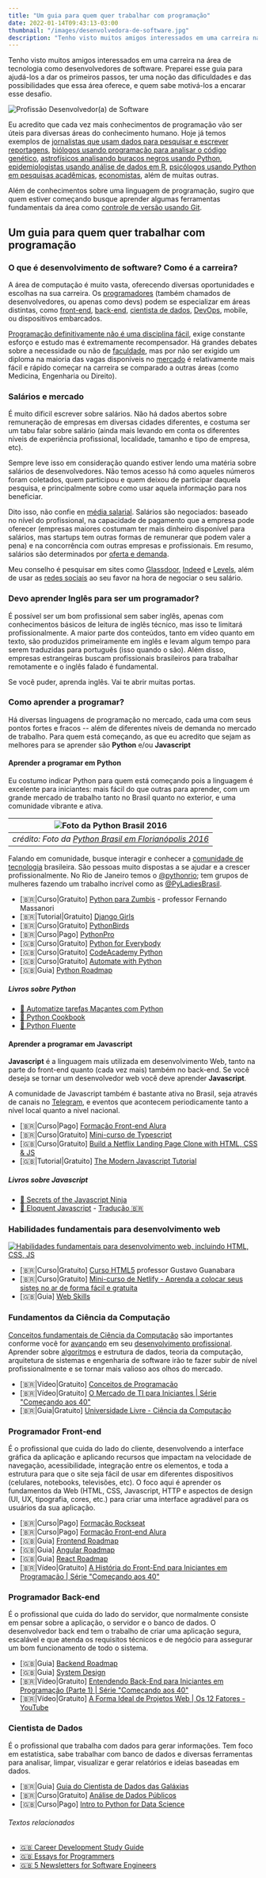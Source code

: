 ```yaml
---
title: "Um guia para quem quer trabalhar com programação"
date: 2022-01-14T09:43:13-03:00
thumbnail: "/images/desenvolvedora-de-software.jpg"
description: "Tenho visto muitos amigos interessados em uma carreira na área de tecnologia como desenvolvedores de software. Preparei esse guia para ajudá-los a dar os primeiros passos, ter uma noção das dificuldades e das possibilidades que essa área oferece, e quem sabe motivá-los a encarar esse desafio."
---
```


Tenho visto muitos amigos interessados em uma carreira na área de tecnologia como desenvolvedores de software. Preparei esse guia para ajudá-los a dar os primeiros passos, ter uma noção das dificuldades e das possibilidades que essa área oferece, e quem sabe motivá-los a encarar esse desafio.

![Profissão Desenvolvedor(a) de Software](/images/desenvolvedora-de-software.jpg)

Eu acredito que cada vez mais conhecimentos de programação vão ser úteis para diversas áreas do conhecimento humano. Hoje já temos exemplos de [jornalistas que usam dados para pesquisar e escrever reportagens](https://podcast.pizzadedados.com/e/episodio-036/), [biólogos usando programação para analisar o código genético](https://podcast.pizzadedados.com/e/episodio-023/), [astrofísicos analisando buracos negros usando Python](https://numpy.org/case-studies/blackhole-image/), [epidemiologistas usando análise de dados em R](https://github.com/adamkucharski/rules-of-contagion), [psicólogos usando Python em pesquisas acadêmicas](https://www.apa.org/science/about/psa/2019/07/python-research), [economistas](http://business.loyno.edu/why-economics-majors-should-learn-how-code), além de muitas outras.

Além de conhecimentos sobre uma linguagem de programação, sugiro que quem estiver começando busque aprender algumas ferramentas fundamentais da área como [controle de versão usando Git](https://www.udemy.com/course/git-e-github-para-iniciantes/).

## Um guia para quem quer trabalhar com programação

### O que é desenvolvimento de software? Como é a carreira?

A área de computação é muito vasta, oferecendo diversas oportunidades e escolhas na sua carreira. Os [programadores](https://www.alura.com.br/artigos/programador) (também chamados de desenvolvedores, ou apenas como devs) podem se especializar em  áreas distintas, como [front-end](https://www.alura.com.br/artigos/o-que-e-front-end-e-back-end), [back-end](https://www.alura.com.br/artigos/o-que-e-front-end-e-back-end), [cientista de dados](https://medium.com/databootcamp/quem-tem-medo-de-virar-cientista-de-dados-1-3-148ae98a01dd), [DevOps](https://roadmap.sh/devops), mobile, ou dispositivos embarcados.

[Programação definitivamente não é uma disciplina fácil](https://www.youtube.com/watch?v=V7oUDL7E1g4&list=PLdsnXVqbHDUcAWAN3cXHWnM9JEw2gjIN9&index=28), exige constante esforço e estudo mas é extremamente recompensador. Há grandes debates sobre a necessidade ou não de [faculdade](https://www.youtube.com/watch?v=iRjEa7N8wEo&list=PLdsnXVqbHDUcAWAN3cXHWnM9JEw2gjIN9&index=5), mas por não ser exigido um diploma na maioria das vagas disponíveis no [mercado](https://www.youtube.com/watch?v=O76ZfAIEukE&list=PLdsnXVqbHDUcAWAN3cXHWnM9JEw2gjIN9&index=14) é relativamente mais fácil e rápido começar na carreira se comparado a outras áreas (como Medicina, Engenharia ou Direito).

### Salários e mercado

É muito díficil escrever sobre salários. Não há dados abertos sobre remuneração de empresas em diversas cidades diferentes, e costuma ser um tabu falar sobre salário (ainda mais levando em conta os diferentes níveis de experiência profissional, localidade, tamanho e tipo de empresa, etc).

Sempre leve isso em consideração quando estiver lendo uma matéria sobre salários de desenvolvedores. Não temos acesso há como aqueles números foram coletados, quem participou e quem deixou de participar daquela pesquisa, e principalmente sobre como usar aquela informação para nos beneficiar.

Dito isso, não confie en [média salarial](https://www.youtube.com/watch?v=WwdNJM_3Cdo&t=11s). Salários são negociados: baseado no nível do profissional, na capacidade de pagamento que a empresa pode oferecer (empresas maiores costumam ter mais dinheiro disponível para salários, mas startups tem outras formas de remunerar que podem valer a pena) e na concorrência com outras empresas e profissionais. Em resumo, salários são determinados por [oferta e demanda](https://opentextbc.ca/principlesofeconomics/chapter/4-1-demand-and-supply-at-work-in-labor-markets/).

Meu conselho é pesquisar em sites como [Glassdoor](https://www.glassdoor.com.br/index.htm), [Indeed](https://br.indeed.com/?r=us) e [Levels](https://www.levels.fyi/), além de usar as [redes sociais](https://twitter.com/search?q=sal%C3%A1rio%20programador&src=typed_query&f=top) ao seu favor na hora de negociar o seu salário. 

### Devo aprender Inglês para ser um programador?

É possível ser um bom profissional sem saber inglês, apenas com conhecimentos básicos de leitura de inglês técnico, mas isso te limitará profissionalmente. A maior parte dos conteúdos, tanto em vídeo quanto em texto, são produzidos primeiramente em inglês e levam algum tempo para serem traduzidas para português (isso quando o são). Além disso, empresas estrangeiras buscam profissionais brasileiros para trabalhar remotamente e o inglês falado é fundamental.

Se você puder, aprenda inglês. Vai te abrir muitas portas.

### Como aprender a programar?

Há diversas linguagens de programação no mercado, cada uma com seus pontos fortes e fracos -- além de diferentes níveis de demanda no mercado de trabalho. Para quem está começando, as que eu acredito que sejam as melhores para se aprender são **Python** e/ou **Javascript**

#### Aprender a programar em Python

Eu costumo indicar Python para quem está começando pois a linguagem é excelente para iniciantes: mais fácil do que outras para aprender, com um grande mercado de trabalho tanto no Brasil quanto no exterior, e uma comunidade vibrante e ativa. 

| ![Foto da Python Brasil 2016](/images/python-brasil.jpg) |
|:--:|
| *crédito: Foto da [Python Brasil em Florianópolis 2016](http://2016.pythonbrasil.org.br)* |

Falando em comunidade, busque interagir e conhecer a [comunidade de tecnologia](https://listatelegram.github.io) brasileira. São pessoas muito dispostas a se ajudar e a crescer profissionalmente. No Rio de Janeiro temos o [@pythonrio](https://twitter.com/pythonrio); tem grupos de mulheres fazendo um trabalho incrível como as [@PyLadiesBrasil](https://twitter.com/PyLadiesBrasil). 

- [🇧🇷|Curso|Gratuito] [Python para Zumbis](https://www.youtube.com/playlist?list=PLUukMN0DTKCtbzhbYe2jdF4cr8MOWClXc) - professor Fernando Massanori
- [🇧🇷|Tutorial|Gratuito]  [Django Girls](https://tutorial.djangogirls.org/pt/)
- [🇧🇷|Curso|Gratuito] [PythonBirds](https://www.python.pro.br/modulos/descricao/python-birds/)
- [🇧🇷|Curso|Pago] [PythonPro](https://pythonpro.com.br/)
- [🇬🇧|Curso|Gratuito] [Python for Everybody](https://www.coursera.org/specializations/python)
- [🇬🇧|Curso|Gratuito] [CodeAcademy Python](https://www.codecademy.com/catalog/language/python)
- [🇬🇧|Curso|Gratuito] [Automate with Python](https://www.youtube.com/watch?v=PXMJ6FS7llk)
- [🇬🇧|Guia] [Python Roadmap](https://roadmap.sh/python)

##### Livros sobre Python

- [📘 Automatize tarefas Maçantes com Python](https://t.co/3iy5QS6zMZ)
- [📘 Python Cookbook](https://www.amazon.com.br/Python-Cookbook-David-Beazley/dp/8575223321/)
- [📘 Python Fluente](https://www.amazon.com.br/Python-Fluente-Programa%C3%A7%C3%A3o-Concisa-Eficaz/dp/857522462X)

#### Aprender a programar em Javascript

**Javascript** é a linguagem mais utilizada em desenvolvimento Web, tanto na parte do front-end quanto (cada vez mais) também no back-end. Se você deseja se tornar um desenvolvedor web você deve aprender **Javascript**.

A comunidade de Javascript também é bastante ativa no Brasil, seja através de canais no [Telegram](https://telegram.me/javascriptbr), e eventos que acontecem periodicamente tanto a nível local quanto a nivel nacional.

- [🇧🇷|Curso|Pago] [Formação Front-end Alura](https://www.alura.com.br/formacao-front-end)
- [🇧🇷|Curso|Gratuito] [Mini-curso de Typescript](https://www.youtube.com/watch?v=mRixno_uE2o&list=PLlAbYrWSYTiPanrzauGa7vMuve7_vnXG_)
- [🇬🇧|Curso|Gratuito] [Build a Netflix Landing Page Clone with HTML, CSS & JS](https://www.youtube.com/watch?t=22&v=P7t13SGytRk&feature=youtu.be)
- [🇬🇧|Tutorial|Gratuito] [The Modern Javascript Tutorial](https://javascript.info/)

##### Livros sobre Javascript

- [📘 Secrets of the Javascript Ninja](https://www.amazon.com.br/Secrets-JavaScript-Ninja-John-Resig/dp/193398869X)
- [📘 Eloquent Javascript](https://eloquentjavascript.net/) - [Tradução 🇧🇷](https://github.com/braziljs/eloquente-javascript)

### Habilidades fundamentais para desenvolvimento web

[![Habilidades fundamentais para desenvolvimento web, incluindo HTML, CSS, JS](/images/web-skills.png)](https://andreasbm.github.io/web-skills/?compact)

- [🇧🇷|Curso|Gratuito] [Curso HTML5](https://www.cursoemvideo.com/curso/html5/) professor Gustavo Guanabara
- [🇧🇷|Curso|Gratuito] [Mini-curso de Netlify - Aprenda a colocar seus sistes no ar de forma fácil e gratuita](https://www.youtube.com/watch?v=a1cIjP1bueM&list=PLlAbYrWSYTiMGMxQf9JSoZUU1rgVpGPth)
- [🇬🇧|Guia] [Web Skills](https://andreasbm.github.io/web-skills/?compact)

### Fundamentos da Ciência da Computação

[Conceitos fundamentais de Ciência da Computação](https://www.guidopercu.dev/posts/career-development-study-guide/#computer-science) são importantes conforme você for [avançando](https://www.guidopercu.dev/posts/essays-for-programmers/) em seu [desenvolvimento profissional](https://www.guidopercu.dev/posts/career-development-study-guide/). Aprender sobre [algoritmos](https://www.guidopercu.dev/posts/career-development-study-guide/#algorithms) e estrutura de dados, teoria da computação, arquitetura de sistemas e engenharia de software irão te fazer subir de nível profissionalmente e se tornar mais valioso aos olhos do mercado.

- [🇧🇷|Vídeo|Gratuito] [Conceitos de Programação](https://www.youtube.com/watch?v=WObC_2e0kZk&list=PLdsnXVqbHDUcrE56CH8sXaPF3TTqoBP2z)
- [🇧🇷|Vídeo|Gratuito] [O Mercado de TI para Iniciantes | Série "Começando aos 40"](https://www.youtube.com/watch?v=O76ZfAIEukE&list=PLdsnXVqbHDUc7htGFobbZoNen3r_wm3ki)
- [🇧🇷|Guia|Gratuito] [Universidade Livre - Ciência da Computação](https://github.com/Universidade-Livre/ciencia-da-computacao)

### Programador Front-end

É o profissional que cuida do lado do cliente, desenvolvendo a interface gráfica da aplicação e aplicando recursos que impactam na velocidade de navegação, acessibilidade, integração entre os elementos, e toda a estrutura para que o site seja fácil de usar em diferentes dispositivos (celulares, notebooks, televisões, etc). O foco aqui é aprender os fundamentos da Web (HTML, CSS, Javascript, HTTP e aspectos de design (UI, UX, tipografia, cores, etc.) para criar uma interface agradável para os usuários da sua aplicação.

- [🇧🇷|Curso|Pago] [Formação Rockseat](https://www.rocketseat.com.br/)
- [🇧🇷|Curso|Pago] [Formação Front-end Alura](https://www.alura.com.br/formacao-front-end)
- [🇬🇧|Guia] [Frontend Roadmap](https://roadmap.sh/frontend)
- [🇬🇧|Guia] [Angular Roadmap](https://roadmap.sh/angular)
- [🇬🇧|Guia] [React Roadmap](https://roadmap.sh/react)
- [🇧🇷|Vídeo|Gratuito] [A História do Front-End para Iniciantes em Programação | Série "Começando aos 40"](https://www.youtube.com/watch?v=VKmPGmFY7H4)

### Programador Back-end

É o profissional que cuida do lado do servidor, que normalmente consiste em pensar sobre a aplicação, o servidor e o banco de dados. O desenvolvedor back end tem o trabalho de criar uma aplicação segura, escalável e que atenda os requisitos técnicos e de negócio para assegurar um bom funcionamento de todo o sistema.

- [🇬🇧|Guia] [Backend Roadmap](https://roadmap.sh/backend)
- [🇬🇧|Guia] [System Design](https://www.guidopercu.dev/posts/career-development-study-guide/#system-design)
- [🇧🇷|Vídeo|Gratuito] [Entendendo Back-End para Iniciantes em Programação (Parte 1) | Série "Começando aos 40"](https://www.youtube.com/watch?v=Qjk-cSW-jk4)
- [🇧🇷|Vídeo|Gratuito] [A Forma Ideal de Projetos Web | Os 12 Fatores - YouTube](https://www.youtube.com/watch?v=gpJgtED36U4)

### Cientista de Dados

É o profissional que trabalha com dados para gerar informações. Tem foco em estatística, sabe trabalhar com banco de dados e diversas ferramentas para analisar, limpar, visualizar e gerar relatórios e ideias baseadas em dados.

- [🇧🇷|Guia] [Guia do Cientista de Dados das Galáxias](https://github.com/PizzaDeDados/datascience-pizza)
- [🇧🇷|Curso|Gratuito] [Análise de Dados Públicos](https://www.youtube.com/playlist?list=PLUukMN0DTKCu6g2Lq1KXLnIX6Ilk4DAPI)
- [🇬🇧|Curso|Pago] [Intro to Python for Data Science](https://www.datacamp.com/courses/intro-to-python-for-data-science)


###### Textos relacionados
- [🇬🇧 Career Development Study Guide](/posts/career-development-study-guide/)
- [🇬🇧 Essays for Programmers](/posts/essays-for-programmers/)
- [🇬🇧 5 Newsletters for Software Engineers](/posts/5-newsletters-for-software-engineers/)



